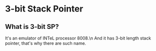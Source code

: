 # 3-bit Stack Pointer

## What is 3-bit SP?

It's an emulator of INTeL processor 8008.\n
And it has 3-bit length stack pointer, that's why there are such name.
